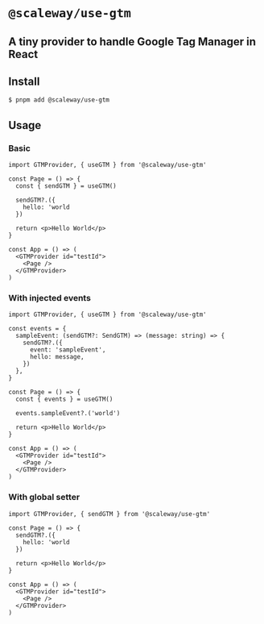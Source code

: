 # `@scaleway/use-gtm`

## A tiny provider to handle Google Tag Manager in React

## Install

```bash
$ pnpm add @scaleway/use-gtm
```

## Usage

### Basic

```tsx
import GTMProvider, { useGTM } from '@scaleway/use-gtm'

const Page = () => {
  const { sendGTM } = useGTM()

  sendGTM?.({
    hello: 'world
  })

  return <p>Hello World</p>
}

const App = () => (
  <GTMProvider id="testId">
    <Page />
  </GTMProvider>
)
```

### With injected events

```tsx
import GTMProvider, { useGTM } from '@scaleway/use-gtm'

const events = {
  sampleEvent: (sendGTM?: SendGTM) => (message: string) => {
    sendGTM?.({
      event: 'sampleEvent',
      hello: message,
    })
  },
}

const Page = () => {
  const { events } = useGTM()

  events.sampleEvent?.('world')

  return <p>Hello World</p>
}

const App = () => (
  <GTMProvider id="testId">
    <Page />
  </GTMProvider>
)
```

### With global setter

```tsx
import GTMProvider, { sendGTM } from '@scaleway/use-gtm'

const Page = () => {
  sendGTM?.({
    hello: 'world
  })

  return <p>Hello World</p>
}

const App = () => (
  <GTMProvider id="testId">
    <Page />
  </GTMProvider>
)
```
